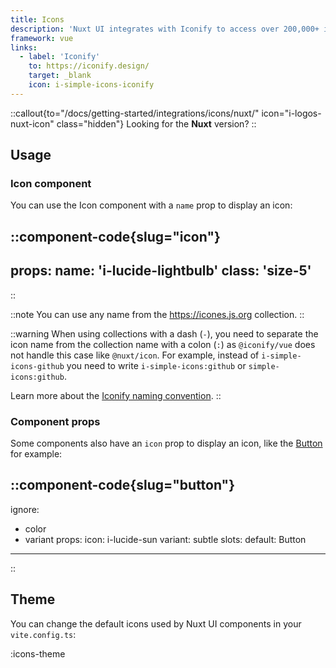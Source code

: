 ```yaml
---
title: Icons
description: 'Nuxt UI integrates with Iconify to access over 200,000+ icons.'
framework: vue
links:
  - label: 'Iconify'
    to: https://iconify.design/
    target: _blank
    icon: i-simple-icons-iconify
---
```


::callout{to="/docs/getting-started/integrations/icons/nuxt/" icon="i-logos-nuxt-icon" class="hidden"}
Looking for the **Nuxt** version?
::

## Usage

### Icon component

You can use the Icon component with a `name` prop to display an icon:

::component-code{slug="icon"}
---
props:
  name: 'i-lucide-lightbulb'
  class: 'size-5'
---
::

::note
You can use any name from the <https://icones.js.org> collection.
::

::warning
When using collections with a dash (`-`), you need to separate the icon name from the collection name with a colon (`:`) as `@iconify/vue` does not handle this case like `@nuxt/icon`. For example, instead of `i-simple-icons-github` you need to write `i-simple-icons:github` or `simple-icons:github`.

Learn more about the [Iconify naming convention](https://iconify.design/docs/icon-components/vue/#icon).
::

### Component props

Some components also have an `icon` prop to display an icon, like the [Button](/docs/components/button/) for example:

::component-code{slug="button"}
---
ignore:
  - color
  - variant
props:
  icon: i-lucide-sun
  variant: subtle
slots:
  default: Button
---
::

## Theme

You can change the default icons used by Nuxt UI components in your `vite.config.ts`:

:icons-theme
